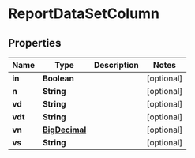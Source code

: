 
# ReportDataSetColumn

## Properties
Name | Type | Description | Notes
------------ | ------------- | ------------- | -------------
**in** | **Boolean** |  |  [optional]
**n** | **String** |  |  [optional]
**vd** | **String** |  |  [optional]
**vdt** | **String** |  |  [optional]
**vn** | [**BigDecimal**](BigDecimal.md) |  |  [optional]
**vs** | **String** |  |  [optional]




